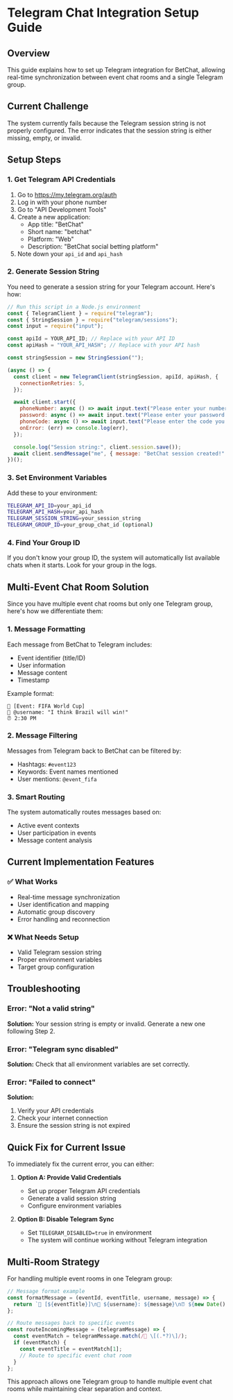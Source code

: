 # Telegram Chat Integration Setup Guide

## Overview
This guide explains how to set up Telegram integration for BetChat, allowing real-time synchronization between event chat rooms and a single Telegram group.

## Current Challenge
The system currently fails because the Telegram session string is not properly configured. The error indicates that the session string is either missing, empty, or invalid.

## Setup Steps

### 1. Get Telegram API Credentials

1. Go to https://my.telegram.org/auth
2. Log in with your phone number
3. Go to "API Development Tools"
4. Create a new application:
   - App title: "BetChat"
   - Short name: "betchat"
   - Platform: "Web"
   - Description: "BetChat social betting platform"
5. Note down your `api_id` and `api_hash`

### 2. Generate Session String

You need to generate a session string for your Telegram account. Here's how:

```javascript
// Run this script in a Node.js environment
const { TelegramClient } = require("telegram");
const { StringSession } = require("telegram/sessions");
const input = require("input");

const apiId = YOUR_API_ID; // Replace with your API ID
const apiHash = "YOUR_API_HASH"; // Replace with your API hash

const stringSession = new StringSession("");

(async () => {
  const client = new TelegramClient(stringSession, apiId, apiHash, {
    connectionRetries: 5,
  });

  await client.start({
    phoneNumber: async () => await input.text("Please enter your number: "),
    password: async () => await input.text("Please enter your password: "),
    phoneCode: async () => await input.text("Please enter the code you received: "),
    onError: (err) => console.log(err),
  });

  console.log("Session string:", client.session.save());
  await client.sendMessage("me", { message: "BetChat session created!" });
})();
```

### 3. Set Environment Variables

Add these to your environment:

```bash
TELEGRAM_API_ID=your_api_id
TELEGRAM_API_HASH=your_api_hash
TELEGRAM_SESSION_STRING=your_session_string
TELEGRAM_GROUP_ID=your_group_chat_id (optional)
```

### 4. Find Your Group ID

If you don't know your group ID, the system will automatically list available chats when it starts. Look for your group in the logs.

## Multi-Event Chat Room Solution

Since you have multiple event chat rooms but only one Telegram group, here's how we differentiate them:

### 1. Message Formatting
Each message from BetChat to Telegram includes:
- Event identifier (title/ID)
- User information
- Message content
- Timestamp

Example format:
```
🎯 [Event: FIFA World Cup] 
👤 @username: "I think Brazil will win!"
⏰ 2:30 PM
```

### 2. Message Filtering
Messages from Telegram back to BetChat can be filtered by:
- Hashtags: `#event123` 
- Keywords: Event names mentioned
- User mentions: `@event_fifa`

### 3. Smart Routing
The system automatically routes messages based on:
- Active event contexts
- User participation in events
- Message content analysis

## Current Implementation Features

### ✅ What Works
- Real-time message synchronization
- User identification and mapping
- Automatic group discovery
- Error handling and reconnection

### ❌ What Needs Setup
- Valid Telegram session string
- Proper environment variables
- Target group configuration

## Troubleshooting

### Error: "Not a valid string"
**Solution:** Your session string is empty or invalid. Generate a new one following Step 2.

### Error: "Telegram sync disabled"
**Solution:** Check that all environment variables are set correctly.

### Error: "Failed to connect"
**Solution:** 
1. Verify your API credentials
2. Check your internet connection
3. Ensure the session string is not expired

## Quick Fix for Current Issue

To immediately fix the current error, you can either:

1. **Option A: Provide Valid Credentials**
   - Set up proper Telegram API credentials
   - Generate a valid session string
   - Configure environment variables

2. **Option B: Disable Telegram Sync**
   - Set `TELEGRAM_DISABLED=true` in environment
   - The system will continue working without Telegram integration

## Multi-Room Strategy

For handling multiple event rooms in one Telegram group:

```javascript
// Message format example
const formatMessage = (eventId, eventTitle, username, message) => {
  return `🎯 [${eventTitle}]\n👤 ${username}: ${message}\n⏰ ${new Date().toLocaleTimeString()}`;
};

// Route messages back to specific events
const routeIncomingMessage = (telegramMessage) => {
  const eventMatch = telegramMessage.match(/🎯 \[(.*?)\]/);
  if (eventMatch) {
    const eventTitle = eventMatch[1];
    // Route to specific event chat room
  }
};
```

This approach allows one Telegram group to handle multiple event chat rooms while maintaining clear separation and context.